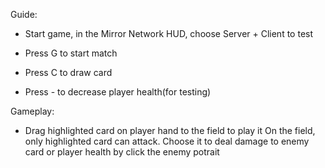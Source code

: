 Guide:

- Start game, in the Mirror Network HUD, choose Server + Client to test

- Press G to start match

- Press C to draw card

- Press - to decrease player health(for testing)

Gameplay:

- Drag highlighted card on player hand to the field to play it
  On the field, only highlighted card can attack. Choose it to deal damage to enemy card or player health by click the enemy potrait
